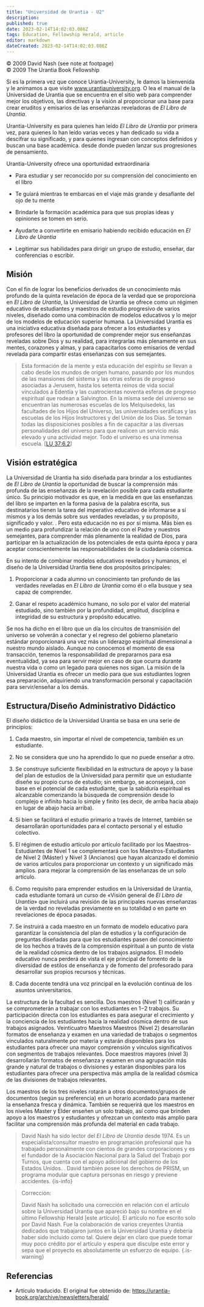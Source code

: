 ```yaml
---
title: "Universidad de Urantia - U2"
description: 
published: true
date: 2023-02-14T14:02:03.086Z
tags: Education, Fellowship Herald, article
editor: markdown
dateCreated: 2023-02-14T14:02:03.086Z
---
```


<p class="v-card v-sheet theme--light grey lighten-3 px-2">© 2009 David Nash (see note at footpage)<br>© 2009 The Urantia Book Fellowship</p>

Si es la primera vez que conoce Urantia-University, le damos la bienvenida y le animamos a que visite www.urantiauniversity.org. O lea el manual de la Universidad de Urantia que se encuentra en el sitio web para comprender mejor los objetivos, las directivas y la visión al proporcionar una base para crear eruditos y emisarios de las enseñanzas reveladoras de _El Libro de Urantia_.

Urantia-University es para quienes han leído _El Libro de Urantia_ por primera vez, para quienes lo han leído varias veces y han dedicado su vida a descifrar su significado, y para quienes ingresan con conceptos definidos y buscan una base académica. desde donde pueden lanzar sus progresiones de pensamiento.

Urantia-University ofrece una oportunidad extraordinaria

* Para estudiar y ser reconocido por su comprensión del conocimiento en el libro

* Te guiará mientras te embarcas en el viaje más grande y desafiante del ojo de tu mente

* Brindarle la formación académica para que sus propias ideas y opiniones se tomen en serio.

* Ayudarte a convertirte en emisario habiendo recibido educación en _El Libro de Urantia_

* Legitimar sus habilidades para dirigir un grupo de estudio, enseñar, dar conferencias o escribir.

## Misión

Con el fin de lograr los beneficios derivados de un conocimiento más profundo de la quinta revelación de época de la verdad que se proporciona en _El Libro de Urantia_, la Universidad de Urantia se ofrece como un régimen educativo de estudiantes y maestros de estudio progresivo de varios niveles, diseñado como una combinación de modelos educativos y lo mejor de los modelos de educación superior humana. La Universidad Urantia es una iniciativa educativa diseñada para ofrecer a los estudiantes y profesores del libro la oportunidad de comprender mejor sus enseñanzas reveladas sobre Dios y su realidad, para integrarlas más plenamente en sus mentes, corazones y almas, y para capacitarlos como emisarios de verdad revelada para compartir estas enseñanzas con sus semejantes.

> Esta formación de la mente y esta educación del espíritu se llevan a cabo desde los mundos de origen humano, pasando por los mundos de las mansiones del sistema y las otras esferas de progreso asociadas a Jerusem, hasta los setenta reinos de vida social vinculados a Edentia y las cuatrocientas noventa esferas de progreso espiritual que rodean a Salvington. En la misma sede del universo se encuentran las numerosas escuelas de los Melquisedeks, las facultades de los Hijos del Universo, las universidades seráficas y las escuelas de los Hijos Instructores y del Unión de los Días. Se toman todas las disposiciones posibles a fin de capacitar a las diversas personalidades del universo para que realicen un servicio más elevado y una actividad mejor. Todo el universo es una inmensa escuela. [[LU 37:6.2](/es/The_Urantia_Book/37#p6_2)]

## Visión estratégica

La Universidad de Urantia ha sido diseñada para brindar a los estudiantes de _El Libro de Urantia_ la oportunidad de buscar la comprensión más profunda de las enseñanzas de la revelación posible para cada estudiante único. Su principio motivador es que, en la medida en que las enseñanzas del libro se imparten en la forma pasiva de la palabra escrita, sus destinatarios tienen la tarea del imperativo educativo de informarse a sí mismos y a los demás sobre sus verdades reveladas, y su propósito, significado y valor. . Pero esta educación no es por sí misma. Más bien es un medio para profundizar la relación de uno con el Padre y nuestros semejantes, para comprender más plenamente la realidad de Dios, para participar en la actualización de los potenciales de esta quinta época y para aceptar conscientemente las responsabilidades de la ciudadanía cósmica.

En su intento de combinar modelos educativos revelados y humanos, el diseño de la Universidad Urantia tiene dos propósitos principales:

1. Proporcionar a cada alumno un conocimiento tan profundo de las verdades reveladas en _El Libro de Urantia_ como él o ella busque y sea capaz de comprender.

2. Ganar el respeto académico humano, no solo por el valor del material estudiado, sino también por la profundidad, amplitud, disciplina e integridad de su estructura y propósito educativo.

Se nos ha dicho en el libro que un día los circuitos de transmisión del universo se volverán a conectar y el regreso del gobierno planetario estándar proporcionará una vez más un liderazgo espiritual dimensional a nuestro mundo aislado. Aunque no conocemos el momento de esa transacción, tenemos la responsabilidad de prepararnos para esa eventualidad, ya sea para servir mejor en caso de que ocurra durante nuestra vida o como un legado para quienes nos sigan. La misión de la Universidad Urantia es ofrecer un medio para que sus estudiantes logren esa preparación, adquiriendo una transformación personal y capacitación para servir/enseñar a los demás.

## Estructura/Diseño Administrativo Didáctico

El diseño didáctico de la Universidad Urantia se basa en una serie de principios:

1. Cada maestro, sin importar el nivel de competencia, también es un estudiante.

2. No se considera que uno ha aprendido lo que no puede enseñar a otro.

3. Se construye suficiente flexibilidad en la estructura de apoyo y la base del plan de estudios de la Universidad para permitir que un estudiante diseñe su propio curso de estudio; sin embargo, se aconsejará, con base en el potencial de cada estudiante, que la sabiduría espiritual es alcanzable comenzando la búsqueda de comprensión desde lo complejo e infinito hacia lo simple y finito (es decir, de arriba hacia abajo en lugar de abajo hacia arriba).

4. Si bien se facilitará el estudio primario a través de Internet, también se desarrollarán oportunidades para el contacto personal y el estudio colectivo.

5. El régimen de estudio artículo por artículo facilitado por los Maestros-Estudiantes de Nivel 1 se complementará con los Maestros-Estudiantes de Nivel 2 (Máster) y Nivel 3 (Ancianos) que hayan alcanzado el dominio de varios artículos para proporcionar un contexto y un significado más amplios. para mejorar la comprensión de las enseñanzas de un solo artículo.

6. Como requisito para emprender estudios en la Universidad de Urantia, cada estudiante tomará un curso de «Visión general de _El Libro de Urantia_» que incluirá una revisión de las principales nuevas enseñanzas de la verdad no reveladas previamente en su totalidad o en parte en revelaciones de época pasadas.

7. Se instruirá a cada maestro en un formato de modelo educativo para garantizar la consistencia del plan de estudios y la configuración de preguntas diseñadas para que los estudiantes pasen del conocimiento de los hechos a través de la comprensión espiritual a un punto de vista de la realidad cósmica dentro de los trabajos asignados. El modelo educativo nunca perderá de vista el eje principal de fomento de la diversidad de estilos de enseñanza y de fomento del profesorado para desarrollar sus propios recursos y técnicas.

8. Cada docente tendrá una voz principal en la evolución continua de los asuntos universitarios.

La estructura de la facultad es sencilla. Dos maestros (Nivel 1) calificarán y se comprometerán a trabajar con los estudiantes en 1−2 trabajos. Su participación directa con los estudiantes es para asegurar el crecimiento y la conciencia de los estudiantes hacia la realidad cósmica dentro de sus trabajos asignados. Veinticuatro Maestros Maestros (Nivel 2) desarrollarán formatos de enseñanza y examen en una variedad de trabajos o segmentos vinculados naturalmente por materia y estarán disponibles para los estudiantes para ofrecer una mayor comprensión y vínculos significativos con segmentos de trabajos relevantes. Doce maestros mayores (nivel 3) desarrollarán formatos de enseñanza y examen en una agrupación más grande y natural de trabajos o divisiones y estarán disponibles para los estudiantes para ofrecer una perspectiva más amplia de la realidad cósmica de las divisiones de trabajos relevantes.

Los maestros de los tres niveles rotarán a otros documentos/grupos de documentos (según su preferencia) en un horario acordado para mantener la enseñanza fresca y dinámica. También se requerirá que los maestros en los niveles Master y Elder enseñen un solo trabajo, así como que brinden apoyo a los maestros y estudiantes y ofrezcan un contexto más amplio para facilitar una comprensión más profunda del material en cada trabajo.

> David Nash ha sido lector del _El Libro de Urantia_ desde 1974. Es un especialista/consultor maestro en programación profesional que ha trabajado personalmente con cientos de grandes corporaciones y es el fundador de la Asociación Nacional para la Salud del Trabajo por Turnos, que cuenta con el apoyo adicional del gobierno de los Estados Unidos. . David también posee los derechos de PRISM, un programa modular que captura personas en riesgo y previene accidentes.
{is-info}

> Corrección:
>
> David Nash ha solicitado una corrección en relación con el artículo sobre la Universidad Urantia que apareció bajo su nombre en el último Fellowship Herald [este artículo]. El artículo no fue escrito solo por David Nash. Fue la colaboración de varios creyentes Urantia dedicados que trabajaron juntos en la Universidad Urantia y debería haber sido incluido como tal. Quiere dejar en claro que puede tomar muy poco crédito por el artículo y espera que disculpe este error y sepa que el proyecto es absolutamente un esfuerzo de equipo.
{.is-warning}

## Referencias

- Artículo traducido. El original fue obtenido de: https://urantia-book.org/archive/newsletters/herald/